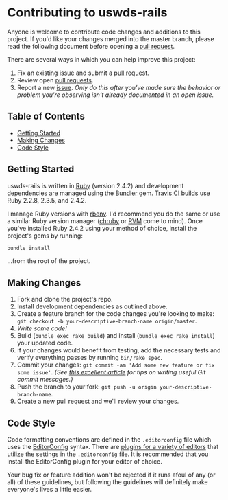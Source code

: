 # Contributing to uswds-rails

Anyone is welcome to contribute code changes and additions to this project. If you'd like your changes merged into the master branch, please read the following document before opening a [pull request][pulls].

There are several ways in which you can help improve this project:

1. Fix an existing [issue][issues] and submit a [pull request][pulls].
1. Review open [pull requests][pulls].
1. Report a new [issue][issues]. _Only do this after you've made sure the behavior or problem you're observing isn't already documented in an open issue._

## Table of Contents

- [Getting Started](#getting-started)
- [Making Changes](#making-changes)
- [Code Style](#code-style)

## Getting Started

uswds-rails is written in [Ruby](https://www.ruby-lang.org/en/) (version 2.4.2) and development dependencies are managed using the [Bundler](http://bundler.io/) gem. [Travis CI builds](https://travis-ci.org/jgarber623/uswds-rails) use Ruby 2.2.8, 2.3.5, and 2.4.2.

I manage Ruby versions with [rbenv](https://github.com/rbenv/rbenv). I'd recommend you do the same or use a similar Ruby version manager ([chruby](https://github.com/postmodern/chruby/) or [RVM](https://rvm.io/) come to mind). Once you've installed Ruby 2.4.2 using your method of choice, install the project's gems by running:

```sh
bundle install
```

…from the root of the project.

## Making Changes

1. Fork and clone the project's repo.
1. Install development dependencies as outlined above.
1. Create a feature branch for the code changes you're looking to make: `git checkout -b your-descriptive-branch-name origin/master`.
1. _Write some code!_
1. Build (`bundle exec rake build`) and install (`bundle exec rake install`) your updated code.
1. If your changes would benefit from testing, add the necessary tests and verify everything passes by running `bin/rake spec`.
1. Commit your changes: `git commit -am 'Add some new feature or fix some issue'`. _(See [this excellent article](https://chris.beams.io/posts/git-commit/) for tips on writing useful Git commit messages.)_
1. Push the branch to your fork: `git push -u origin your-descriptive-branch-name`.
1. Create a new pull request and we'll review your changes.

## Code Style

Code formatting conventions are defined in the `.editorconfig` file which uses the [EditorConfig](http://editorconfig.org/) syntax. There are [plugins for a variety of editors](http://editorconfig.org/#download) that utilize the settings in the `.editorconfig` file. It is recommended that you install the EditorConfig plugin for your editor of choice.

Your bug fix or feature addition won't be rejected if it runs afoul of any (or all) of these guidelines, but following the guidelines will definitely make everyone's lives a little easier.

[gemfile]: https://github.com/jgarber623/uswds-rails/blob/master/Gemfile
[issues]: https://github.com/jgarber623/uswds-rails/issues
[license]: https://github.com/jgarber623/uswds-rails/blob/master/LICENSE.md
[pulls]: https://github.com/jgarber623/uswds-rails/pulls
